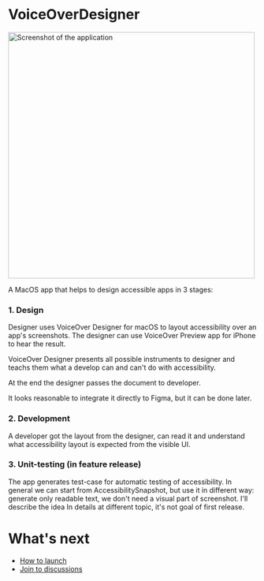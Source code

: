 # VoiceOverDesigner

<img width="500" alt="Screenshot of the application" src="https://user-images.githubusercontent.com/3120680/176926458-f46bad3b-4235-47ca-ab18-fa203ddb61d2.png">

A MacOS app that helps to design accessible apps in 3 stages:

### 1. Design

Designer uses VoiceOver Designer for macOS to layout accessibility over an app's screenshots. The designer can use VoiceOver Preview app for iPhone to hear the result.

VoiceOver Designer presents all possible instruments to designer and teachs them what a develop can and can't do with accessibility.

At the end the designer passes the document to developer.

It looks reasonable to integrate it directly to Figma, but it can be done later.

### 2. Development

A developer got the layout from the designer, can read it and understand what accessibility layout is expected from the visible UI.

### 3. Unit-testing (in feature release)

The app generates test-case for automatic testing of accessibility. In general we can start from AccessibilitySnapshot, but use it in different way: generate only readable text, we don't need a visual part of screenshot. I'll describe the idea In details at different topic, it's not goal of first release.

# What's next
- [How to launch](https://github.com/VODGroup/VoiceOverDesigner/wiki)
- [Join to discussions](https://github.com/VODGroup/VoiceOverDesigner/discussions)

